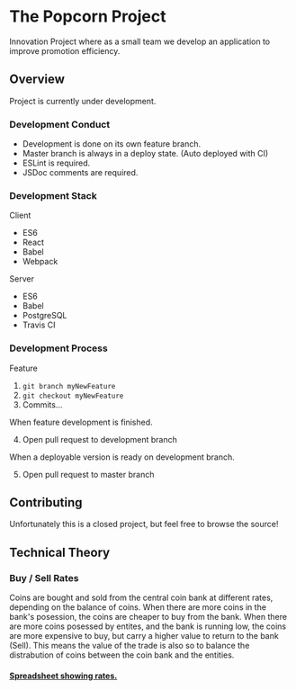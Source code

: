 # The Popcorn Project
Innovation Project where as a small team we develop an application to improve promotion efficiency.

## Overview
Project is currently under development.

### Development Conduct
 - Development is done on its own feature branch.
 - Master branch is always in a deploy state. (Auto deployed with CI)
 - ESLint is required.
 - JSDoc comments are required.

### Development Stack
 Client

 - ES6
 - React
 - Babel
 - Webpack

 Server

 - ES6
 - Babel
 - PostgreSQL
 - Travis CI

### Development Process
Feature

1. `git branch myNewFeature`
2. `git checkout myNewFeature`
3. Commits...

When feature development is finished.

4. Open pull request to development branch

When a deployable version is ready on development branch.

5. Open pull request to master branch

## Contributing
Unfortunately this is a closed project, but feel free to browse the source!

## Technical Theory
### Buy / Sell Rates
Coins are bought and sold from the central coin bank at different rates, depending on the balance of coins. When there are more coins in the bank's posession, the coins are cheaper to buy from the bank. When there are more coins posessed by entites, and the bank is running low, the coins are more expensive to buy, but carry a higher value to return to the bank (Sell). This means the value of the trade is also so to balance the distrabution of coins between the coin bank and the entities.

#### [Spreadsheet showing rates.](https://docs.google.com/spreadsheets/d/1vNhVOCuQdh3lWDyBjttVlwAYqeRCn8KUIPiAbkN6ePk/edit?usp=sharing)
